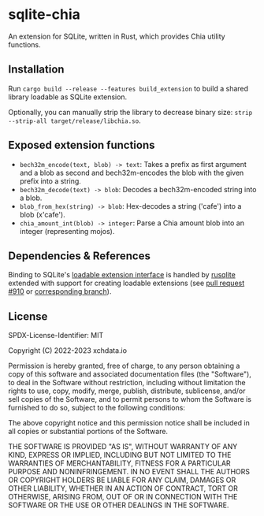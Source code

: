 # sqlite-chia

An extension for SQLite, written in Rust, which provides Chia utility
functions.

## Installation

Run `cargo build --release --features build_extension` to build a shared
library loadable as SQLite extension.

Optionally, you can manually strip the library to decrease binary size:
`strip --strip-all target/release/libchia.so`.

## Exposed extension functions

- `bech32m_encode(text, blob) -> text`: Takes a prefix as first argument and
  a blob as second and bech32m-encodes the blob with the given prefix into
  a string.
- `bech32m_decode(text) -> blob`: Decodes a bech32m-encoded string into a blob.
- `blob_from_hex(string) -> blob`: Hex-decodes a string ('cafe') into a blob
  (x'cafe').
- `chia_amount_int(blob) -> integer`: Parse a Chia amount blob into an integer
  (representing mojos).

## Dependencies & References

Binding to SQLite's [loadable extension interface][loadext] is handled by
[rusqlite] extended with support for creating loadable extensions (see [pull
request #910][pr910] or [corresponding branch][rusqlite-le]).

[loadext]: https://www.sqlite.org/loadext.html
[pr910]: https://github.com/rusqlite/rusqlite/pull/910
[rusqlite-le]: https://github.com/Genomicsplc/rusqlite/tree/loadable-extensions
[rusqlite]: https://github.com/rusqlite/rusqlite

## License

SPDX-License-Identifier: MIT

Copyright (C) 2022-2023 xchdata.io

Permission is hereby granted, free of charge, to any person obtaining a copy of
this software and associated documentation files (the "Software"), to deal in
the Software without restriction, including without limitation the rights to
use, copy, modify, merge, publish, distribute, sublicense, and/or sell copies
of the Software, and to permit persons to whom the Software is furnished to do
so, subject to the following conditions:

The above copyright notice and this permission notice shall be included in all
copies or substantial portions of the Software.

THE SOFTWARE IS PROVIDED "AS IS", WITHOUT WARRANTY OF ANY KIND, EXPRESS OR
IMPLIED, INCLUDING BUT NOT LIMITED TO THE WARRANTIES OF MERCHANTABILITY,
FITNESS FOR A PARTICULAR PURPOSE AND NONINFRINGEMENT. IN NO EVENT SHALL THE
AUTHORS OR COPYRIGHT HOLDERS BE LIABLE FOR ANY CLAIM, DAMAGES OR OTHER
LIABILITY, WHETHER IN AN ACTION OF CONTRACT, TORT OR OTHERWISE, ARISING FROM,
OUT OF OR IN CONNECTION WITH THE SOFTWARE OR THE USE OR OTHER DEALINGS IN THE
SOFTWARE.
